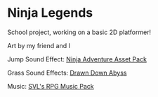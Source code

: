 # Ninja Legends
School project, working on a basic 2D platformer!

Art by my friend and I

Jump Sound Effect: [Ninja Adventure Asset Pack](https://pixel-boy.itch.io/ninja-adventure-asset-pack)

Grass Sound Effects: [Drawn Down Abyss](https://dafluffypotato.itch.io/drawn-down-abyss)

Music: [SVL's RPG Music Pack](https://svl.itch.io/rpg-music-pack-svl)
